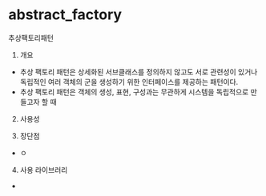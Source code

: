 # abstract_factory
추상팩토리패턴

1. 개요
 - 추상 팩토리 패턴은 상세화된 서브클래스를 정의하지 않고도 서로 관련성이 있거나 독립적인 여러 객체의 군을 생성하기 위한 인터페이스를 제공하는 패턴이다.
 - 추상 팩토리 패턴은 객체의 생성, 표현, 구성과는 무관하게 시스템을 독립적으로 만들고자 할 때 


2. 사용성



3. 장단점
 - ㅇ
 
4. 사용 라이브러리
 - 
 
